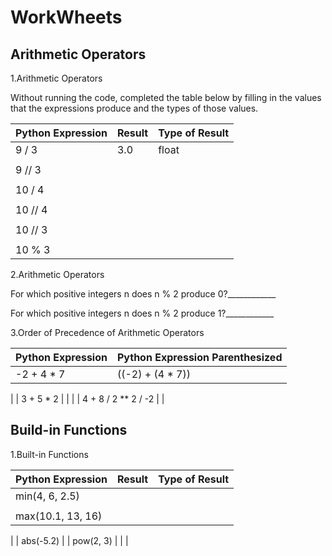 # WorkWheets
## Arithmetic Operators
1.Arithmetic Operators 

Without running the code, completed the table below by filling in the 
values that the expressions produce and the types of those values.

|Python Expression |  Result       | Type of Result |
|------------------|---------------|----------------|
|9 / 3             |   3.0         |      float     |
|                  |               |
|9 // 3            |               |                |
|                  |               |          
|10 / 4            |               |                |
|                  |
|10 // 4           |               |                |
|                  |
|10 // 3           |               |                |
|                  |
|10 % 3            |               |                |

2.Arithmetic Operators 

For which positive integers n does n % 2 produce 0?____________

For which positive integers n does n % 2 produce 1?____________

3.Order of Precedence of Arithmetic Operators 

| Python Expression   | Python Expression Parenthesized |
|-----------------    | --------------------------------|
| -2 + 4 * 7          | ((-2) + (4 * 7))                |
| 
|  3 + 5 * 2          |                                 |
|
| 4 + 8 / 2 ** 2 / -2 |                                 |

## Build-in Functions 
1.Built-in Functions 

| Python Expression        |   Result         | Type of Result|
|--------------------------| -----------------| --------------|
| min(4, 6, 2.5)           |                  |               |
|                          |                  |               |
| max(10.1, 13, 16)        |                  |               |
|
| abs(-5.2)
|
| pow(2, 3)                |                  |               |